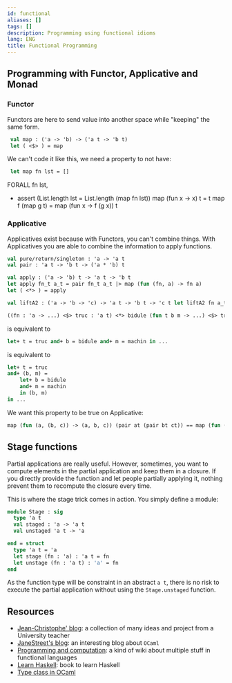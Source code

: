 ```yaml
---
id: functional
aliases: []
tags: []
description: Programming using functional idioms
lang: ENG
title: Functional Programming
---
```


## Programming with Functor, Applicative and Monad
### Functor 

Functors are here to send value into another space while "keeping" the same form.

```ocaml
 val map : ('a -> 'b) -> ('a t -> 'b t)
 let ( <$> ) = map
 ```

 We can't code it like this, we need a property to not have:
```ocaml
 let map fn lst = []
```
 FORALL fn lst,
  - assert (List.length lst = List.length (map fn lst)) map (fun x -> x) t = t map f (map g t) = map (fun x -> f (g x)) t
 
### Applicative

Applicatives exist because with Functors, you can't combine things. With Applicatives you are able to combine the information to apply functions.

```ocaml
val pure/return/singleton : 'a -> 'a t
val pair : 'a t -> 'b t -> ('a * 'b) t

val apply : ('a -> 'b) t -> 'a t -> 'b t
let apply fn_t a_t = pair fn_t a_t |> map (fun (fn, a) -> fn a)
let ( <*> ) = apply

val liftA2 : ('a -> 'b -> 'c) -> 'a t -> 'b t -> 'c t let liftA2 fn a_t b_t = pair a_t b_t |> map (fun (a,b) -> fn a b)
```

```ocaml
((fn : 'a -> ...) <$> truc : 'a t) <*> bidule (fun t b m -> ...) <$> truc <*> bidule <*> machin
```
is equivalent to
```ocaml
let+ t = truc and+ b = bidule and+ m = machin in ...
```
is equivalent to
```ocaml
let+ t = truc
and+ (b, m) =
	let+ b = bidule
	and+ m = machin
	in (b, m)
in ...
```

We want this property to be true on Applicative:
```ocaml
map (fun (a, (b, c)) -> (a, b, c)) (pair at (pair bt ct)) == map (fun ((a, b), c) -> (a, b, c)) (pair (pair at bt) ct)
```


## Stage functions

Partial applications are really useful. However, sometimes, you want to compute elements in the partial application and keep them in a closure. If you directly provide the function and let people partially applying it, nothing prevent them to recompute the closure every time.

This is where the stage trick comes in action. You simply define a module:
```ocaml
module Stage : sig
  type 'a t
  val staged : 'a -> 'a t
  val unstaged 'a t -> 'a

end = struct
  type 'a t = 'a
  let stage (fn : 'a) : 'a t = fn
  let unstage (fn : 'a t) : 'a' = fn
end
```

As the function type will be constraint in an abstract `a t`, there is no risk to execute the partial application without using the `Stage.unstaged` function.
## Resources

- [Jean-Christophe' blog](https://backtracking.github.io/): a collection of many ideas and project from a University teacher
- [JaneStreet's blog](https://blog.janestreet.com/): an interesting blog about `OCaml`
- [Programming and computation](https://okmij.org/ftp/Computation/): a kind of wiki about multiple stuff in functional languages
- [Learn Haskell](http://learnyouahaskell.com/chapters): book to learn Haskell
- [Type class in  OCaml](https://blog.shaynefletcher.org/2017/05/more-type-classes-in-ocaml.html)
